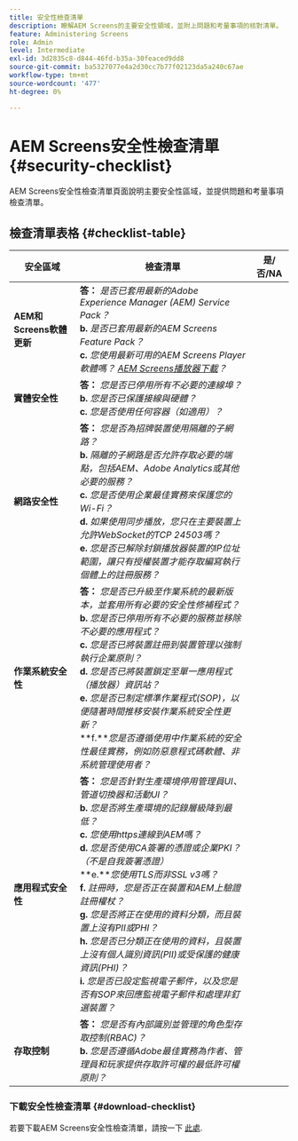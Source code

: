 ```yaml
---
title: 安全性檢查清單
description: 瞭解AEM Screens的主要安全性領域，並附上問題和考量事項的核對清單。
feature: Administering Screens
role: Admin
level: Intermediate
exl-id: 3d2835c8-d844-46fd-b35a-30feaced9dd8
source-git-commit: ba5327077e4a2d30cc7b77f02123da5a240c67ae
workflow-type: tm+mt
source-wordcount: '477'
ht-degree: 0%

---
```


# AEM Screens安全性檢查清單  {#security-checklist}

AEM Screens安全性檢查清單頁面說明主要安全性區域，並提供問題和考量事項檢查清單。

## 檢查清單表格 {#checklist-table}

| **安全區域** | **檢查清單** | **是/否/NA** |
|---|---|---|
| **AEM和Screens軟體更新** | **答：** *是否已套用最新的Adobe Experience Manager (AEM) Service Pack？* <br>**b.** *是否已套用最新的AEM Screens Feature Pack？* <br>**c.** *您使用最新可用的AEM Screens Player軟體嗎？ [AEM Screens播放器下載](https://download.macromedia.com/screens/)？* |
| **實體安全性** | **答：** *您是否已停用所有不必要的連線埠？* <br>**b.** *您是否已保護接線與硬體？* <br>**c.** *您是否使用任何容器（如適用）？* |
| **網路安全性** | **答：** *您是否為招牌裝置使用隔離的子網路？* <br>**b.** *隔離的子網路是否允許存取必要的端點，包括AEM、Adobe Analytics或其他必要的服務？* <br>**c.** *您是否使用企業最佳實務來保護您的Wi-Fi？* <br>**d.** *如果使用同步播放，您只在主要裝置上允許WebSocket的TCP 24503嗎？* <br>**e.** *您是否已解除封鎖播放器裝置的IP位址範圍，讓只有授權裝置才能存取編寫執行個體上的註冊服務？* |
| **作業系統安全性** | **答：** *您是否已升級至作業系統的最新版本，並套用所有必要的安全性修補程式？* <br>**b.** *您是否已停用所有不必要的服務並移除不必要的應用程式？* <br>**c.** *您是否已將裝置註冊到裝置管理以強制執行企業原則？* <br>**d.** *您是否已將裝置鎖定至單一應用程式（播放器）資訊站？* <br>**e.** *您是否已制定標準作業程式(SOP)，以便隨著時間推移安裝作業系統安全性更新？*<br>**f.***您是否遵循使用中作業系統的安全性最佳實務，例如防惡意程式碼軟體、非系統管理使用者？* |
| **應用程式安全性** | **答：** *您是否針對生產環境停用管理員UI、管道切換器和活動UI？* <br>**b.** *您是否將生產環境的記錄層級降到最低？* <br>**c.** *您使用https連線到AEM嗎？* <br>**d.** *您是否使用CA簽署的憑證或企業PKI？ （不是自我簽署憑證）*<br>**e.***您使用TLS而非SSL v3嗎？*<br>**f.** *註冊時，您是否正在裝置和AEM上驗證註冊權杖？*<br> **g.** *您是否將正在使用的資料分類，而且裝置上沒有PII或PHI？*<br> **h.** *您是否已分類正在使用的資料，且裝置上沒有個人識別資訊(PII)或受保護的健康資訊(PHI)？*<br> **i.** *您是否已設定監視電子郵件，以及您是否有SOP來回應監視電子郵件和處理非釘選裝置？* |
| **存取控制** | **答：** *您是否有內部識別並管理的角色型存取控制(RBAC)？* <br>**b.** *您是否遵循Adobe最佳實務為作者、管理員和玩家提供存取許可權的最低許可權原則？* |

### 下載安全性檢查清單 {#download-checklist}

若要下載AEM Screens安全性檢查清單，請按一下 [此處](/help/user-guide/assets/AEMScreens-SecurityChecklist.pdf).
